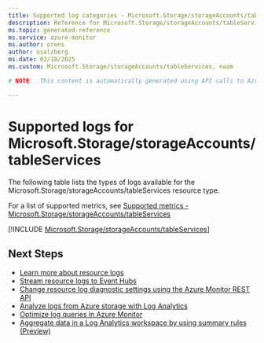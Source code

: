 ```yaml
---
title: Supported log categories - Microsoft.Storage/storageAccounts/tableServices
description: Reference for Microsoft.Storage/storageAccounts/tableServices in Azure Monitor Logs.
ms.topic: generated-reference
ms.service: azure-monitor
ms.author: orens
author: osalzberg
ms.date: 02/18/2025
ms.custom: Microsoft.Storage/storageAccounts/tableServices, naam

# NOTE:  This content is automatically generated using API calls to Azure. Any edits made on these files will be overwritten in the next run of the script. 

---
```





# Supported logs for Microsoft.Storage/storageAccounts/tableServices  
The following table lists the types of logs available for the Microsoft.Storage/storageAccounts/tableServices resource type.
  
  
  
For a list of supported metrics, see [Supported metrics - Microsoft.Storage/storageAccounts/tableServices](../supported-metrics/microsoft-storage-storageaccounts-tableservices-metrics.md)  
  

  
[!INCLUDE [Microsoft.Storage/storageAccounts/tableServices](~/reusable-content/ce-skilling/azure/includes/azure-monitor/reference/logs/microsoft-storage-storageaccounts-tableservices-logs-include.md)]  
  

## Next Steps

* [Learn more about resource logs](/azure/azure-monitor/essentials/platform-logs-overview)
* [Stream resource logs to Event Hubs](/azure/azure-monitor/essentials/resource-logs#send-to-azure-event-hubs)
* [Change resource log diagnostic settings using the Azure Monitor REST API](/rest/api/monitor/diagnosticsettings)
* [Analyze logs from Azure storage with Log Analytics](/azure/azure-monitor/essentials/resource-logs#send-to-log-analytics-workspace)
* [Optimize log queries in Azure Monitor](/azure/azure-monitor/logs/query-optimization)
* [Aggregate data in a Log Analytics workspace by using summary rules (Preview)](/azure/azure-monitor/logs/summary-rules)